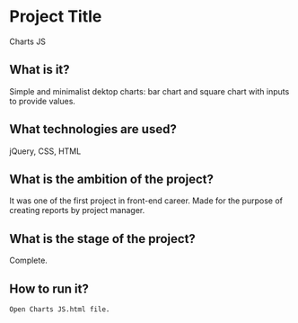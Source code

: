 # Project Title

Charts JS

## What is it?

Simple and minimalist dektop charts: bar chart and square chart with inputs to provide values.


## What technologies are used?

jQuery, CSS, HTML

## What is the ambition of the project?

It was one of the first project in front-end career. Made for the purpose of creating reports by project manager. 

## What is the stage of the project?

Complete.

## How to run it?

```
Open Charts JS.html file.
```